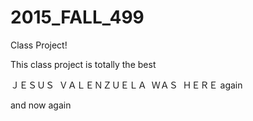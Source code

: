 # 2015_FALL_499

Class Project!

This class project is totally the best



ＪＥＳＵＳ  ＶＡＬＥＮＺＵＥＬＡ  ＷＡＳ  ＨＥＲＥ again


and now again
